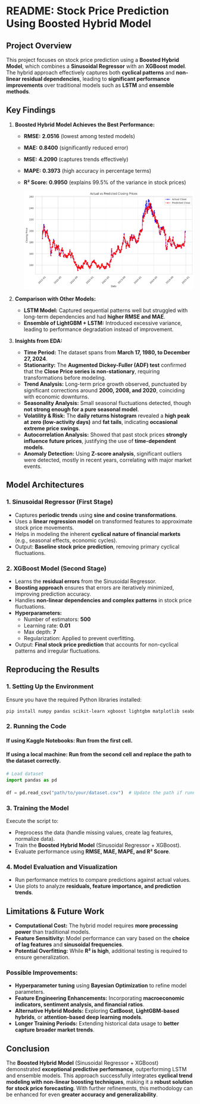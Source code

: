 # README: Stock Price Prediction Using Boosted Hybrid Model

## Project Overview

This project focuses on stock price prediction using a **Boosted Hybrid Model**, which combines a **Sinusoidal Regressor** with an **XGBoost model**. The hybrid approach effectively captures both **cyclical patterns** and **non-linear residual dependencies**, leading to **significant performance improvements** over traditional models such as **LSTM** and **ensemble methods**.

## Key Findings

1. **Boosted Hybrid Model Achieves the Best Performance:**

   - **RMSE:** **2.0516** (lowest among tested models)
   - **MAE:** **0.8400** (significantly reduced error)
   - **MSE:** **4.2090** (captures trends effectively)
   - **MAPE:** **0.3973** (high accuracy in percentage terms)
   - **R² Score:** **0.9950** (explains 99.5% of the variance in stock prices)

     ![1741522555025](image/README/1741522555025.png)
2. **Comparison with Other Models:**

   - **LSTM Model:** Captured sequential patterns well but struggled with long-term dependencies and had **higher RMSE and MAE**.
   - **Ensemble of LightGBM + LSTM:** Introduced excessive variance, leading to performance degradation instead of improvement.
3. **Insights from EDA:**

   - **Time Period:** The dataset spans from **March 17, 1980, to December 27, 2024**.
   - **Stationarity:** The **Augmented Dickey-Fuller (ADF) test** confirmed that the **Close Price series is non-stationary**, requiring transformations before modeling.
   - **Trend Analysis:** Long-term price growth observed, punctuated by significant corrections around **2000, 2008, and 2020**, coinciding with economic downturns.
   - **Seasonality Analysis:** Small seasonal fluctuations detected, though **not strong enough for a pure seasonal model**.
   - **Volatility & Risk:** The **daily returns histogram** revealed a **high peak at zero (low-activity days)** and **fat tails**, indicating **occasional extreme price swings**.
   - **Autocorrelation Analysis:** Showed that past stock prices **strongly influence future prices**, justifying the use of **time-dependent models**.
   - **Anomaly Detection:** Using **Z-score analysis**, significant outliers were detected, mostly in recent years, correlating with major market events.

## Model Architectures

### **1. Sinusoidal Regressor (First Stage)**

- Captures **periodic trends** using **sine and cosine transformations**.
- Uses a **linear regression model** on transformed features to approximate stock price movements.
- Helps in modeling the inherent **cyclical nature of financial markets** (e.g., seasonal effects, economic cycles).
- Output: **Baseline stock price prediction**, removing primary cyclical fluctuations.

### **2. XGBoost Model (Second Stage)**

- Learns the **residual errors** from the Sinusoidal Regressor.
- **Boosting approach** ensures that errors are iteratively minimized, improving prediction accuracy.
- Handles **non-linear dependencies and complex patterns** in stock price fluctuations.
- **Hyperparameters:**
  - Number of estimators: **500**
  - Learning rate: **0.01**
  - Max depth: **7**
  - Regularization: Applied to prevent overfitting.
- Output: **Final stock price prediction** that accounts for non-cyclical patterns and irregular fluctuations.

## Reproducing the Results

### **1. Setting Up the Environment**

Ensure you have the required Python libraries installed:

```bash
pip install numpy pandas scikit-learn xgboost lightgbm matplotlib seaborn
```

### **2. Running the Code**

#### **If using Kaggle Notebooks:** Run from the **first cell**.

#### **If using a local machine:** Run from the **second cell** and replace the path to the dataset correctly.

```python
# Load dataset
import pandas as pd

df = pd.read_csv("path/to/your/dataset.csv")  # Update the path if running locally
```

### **3. Training the Model**

Execute the script to:

- Preprocess the data (handle missing values, create lag features, normalize data).
- Train the **Boosted Hybrid Model** (Sinusoidal Regressor + XGBoost).
- Evaluate performance using **RMSE, MAE, MAPE, and R² Score**.

### **4. Model Evaluation and Visualization**

- Run performance metrics to compare predictions against actual values.
- Use plots to analyze **residuals, feature importance, and prediction trends**.

## Limitations & Future Work

- **Computational Cost:** The hybrid model requires **more processing power** than traditional models.
- **Feature Sensitivity:** Model performance can vary based on the **choice of lag features** and **sinusoidal frequencies**.
- **Potential Overfitting:** While **R² is high**, additional testing is required to ensure generalization.

### **Possible Improvements:**

- **Hyperparameter tuning** using **Bayesian Optimization** to refine model parameters.
- **Feature Engineering Enhancements:** Incorporating **macroeconomic indicators, sentiment analysis, and financial ratios**.
- **Alternative Hybrid Models:** Exploring **CatBoost**, **LightGBM-based hybrids**, or **attention-based deep learning models**.
- **Longer Training Periods:** Extending historical data usage to **better capture broader market trends**.

## Conclusion

The **Boosted Hybrid Model** (Sinusoidal Regressor + XGBoost) demonstrated **exceptional predictive performance**, outperforming LSTM and ensemble models. This approach successfully integrates **cyclical trend modeling with non-linear boosting techniques**, making it a **robust solution for stock price forecasting**. With further refinements, this methodology can be enhanced for even **greater accuracy and generalizability**.
